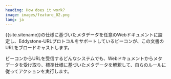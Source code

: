 ```yaml
---
heading: How does it work?
image: images/feature_02.png
lang: ja
---
```

{{site.sitename}}の仕様に基づいたメタデータを任意のWebドキュメントに設定し、Eddystone-URLプロトコルをサポートしているビーコンが、この文書のURLをブロードキャストします。

ビーコンからURLを受信するどんなシステムでも、Webドキュメントからメタデータを受け取り、標準仕様に基づいたメタデータを解釈して、自らのルールに従ってアクションを実行します。
